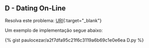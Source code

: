 
## D - Dating On-Line

Resolva este problema:
[URI][uri-2348]{:target="_blank"}

Um exemplo de implementação segue abaixo:

{% gist paulocezar/a2f7dfa95c21f6c3119a6b69c1e0e6ea D.py %}

[uri-2348]: https://www.urionlinejudge.com.br/judge/pt/problems/view/2348


